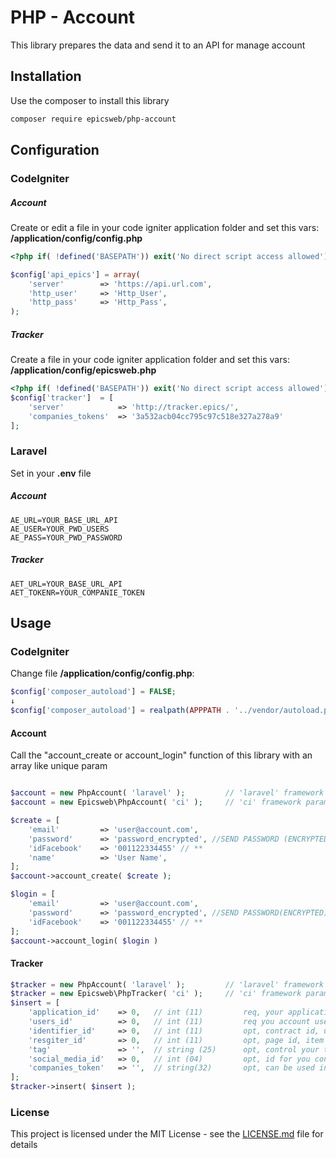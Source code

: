 # PHP - Account

This library prepares the data and send it to an API for manage account

## Installation

Use the composer to install this library

```bash
composer require epicsweb/php-account
```

## Configuration

### CodeIgniter

##### Account

Create or edit a file in your code igniter application folder and set this vars: **/application/config/config.php**

```php
<?php if( !defined('BASEPATH')) exit('No direct script access allowed');

$config['api_epics'] = array(
	'server' 		=> 'https://api.url.com',
	'http_user' 	=> 'Http_User',
	'http_pass' 	=> 'Http_Pass',
);
```
##### Tracker

Create a file in your code igniter application folder and set this vars: **/application/config/epicsweb.php**

```php
<?php if( !defined('BASEPATH')) exit('No direct script access allowed');
$config['tracker']	= [
	'server'			=> 'http://tracker.epics/',
	'companies_tokens'	=> '3a532acb04cc795c97c518e327a278a9'
];
```


### Laravel

Set in your **.env** file

##### Account

```
AE_URL=YOUR_BASE_URL_API
AE_USER=YOUR_PWD_USERS
AE_PASS=YOUR_PWD_PASSWORD
```
##### Tracker

```
AET_URL=YOUR_BASE_URL_API
AET_TOKENR=YOUR_COMPANIE_TOKEN
```

## Usage

### CodeIgniter

Change file **/application/config/config.php**:

```php
$config['composer_autoload'] = FALSE;
↓
$config['composer_autoload'] = realpath(APPPATH . '../vendor/autoload.php');
```

#### Account

Call the "account_create or account_login" function of this library with an array like unique param

```php

$account = new PhpAccount( 'laravel' );			// 'laravel' framework params
$account = new Epicsweb\PhpAccount( 'ci' );		// 'ci' framework params (default)

$create = [
	'email'			=> 'user@account.com',
    'password'		=> 'password_encrypted', //SEND PASSWORD (ENCRYPTED) OR IDFACEBOOK
    'idFacebook'	=> '001122334455' // **
    'name'			=> 'User Name',
];
$account->account_create( $create );

$login = [
	'email'			=> 'user@account.com',
    'password'		=> 'password_encrypted', //SEND PASSWORD(ENCRYPTED) OR IDFACEBOOK
    'idFacebook'	=> '001122334455' // **
];
$account->account_login( $login )
```

#### Tracker

```php
$tracker = new PhpAccount( 'laravel' );			// 'laravel' framework params
$tracker = new Epicsweb\PhpTracker( 'ci' );     // 'ci' framework params (default)
$insert = [
	'application_id'	=> 0, 	// int (11) 		req, your application internal id
	'users_id'			=> 0,	// int (11) 		req you account user id
	'identifier_id'		=> 0,	// int (11) 		opt, contract id, user id, your control
	'resgiter_id'		=> 0,	// int (11) 		opt, page id, item id, your control
	'tag'				=> '',	// string (25) 		opt, control your tags
	'social_media_id'	=> 0,	// int (04)			opt, id for you control your social media actions
	'companies_token'	=> '',	// string(32)	 	opt, can be used in config
];
$tracker->insert( $insert );
```

### License
This project is licensed under the MIT License - see the [LICENSE.md](https://github.com/epicsweb/mensagens-php/blob/master/LICENSE) file for details